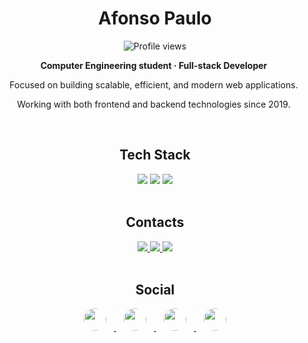 <h1 align="center">Afonso Paulo</h1>

<p align="center">
  <img src="https://komarev.com/ghpvc/?username=afpaulo&color=yellow" alt="Profile views" />
</p>

<div align="center" style="max-width: 500px;">
  <p><strong>Computer Engineering student · Full-stack Developer</strong></p>
  <p>Focused on building scalable, efficient, and modern web applications.</p>
  <p>Working with both frontend and backend technologies since 2019.</p>
</div>

<br/>

<div align="center">
  <h2><strong>Tech Stack</strong></h2>
  <img src="https://skillicons.dev/icons?i=html,css,javascript,typescript,react,nextjs,tailwind" />
  <img src="https://skillicons.dev/icons?i=nodejs,express,fastify,postgres,python,mysql,mongodb" />
  <img src="https://skillicons.dev/icons?i=git,github,vscode,figma" />
</div>

<br/>

<div align="center">
  <h2><strong>Contacts</strong></h2>
  <a href="mailto:afpaulo203@gmail.com">
    <img src="https://img.shields.io/badge/Gmail-%23333?style=for-the-badge&logo=gmail&logoColor=white" />
  </a>
  <a href="https://www.linkedin.com/in/afpaulo-45875016a" target="_blank">
    <img src="https://img.shields.io/badge/LinkedIn-%230077B5?style=for-the-badge&logo=linkedin&logoColor=white" />
  </a>
  <a href="https://dev.to/afpaulo" target="_blank">
    <img src="https://img.shields.io/badge/dev.to-0A0A0A?style=for-the-badge&logo=devdotto&logoColor=white" />
  </a>
</div>

<br/>

<div align="center">
  <h2><strong>Social</strong></h2>

  <a href="https://instagram.com/afonsopaulo.official" target="_blank" title="Instagram">
    <img src="https://cdn.jsdelivr.net/npm/simple-icons@v9/icons/instagram.svg" width="36" height="36" style="margin: 0 12px; border-radius: 50%;" />
  </a>

  <a href="https://facebook.com/afonsopaulo.official" target="_blank" title="Facebook">
    <img src="https://cdn.jsdelivr.net/npm/simple-icons@v9/icons/facebook.svg" width="36" height="36" style="margin: 0 12px; border-radius: 50%;" />
  </a>

  <a href="https://www.twitch.tv/afpaulo" target="_blank" title="Twitch">
    <img src="https://cdn.jsdelivr.net/npm/simple-icons@v9/icons/twitch.svg" width="36" height="36" style="margin: 0 12px; border-radius: 50%;" />
  </a>

  <a href="https://discord.gg/wagxzStdcR" target="_blank" title="Discord">
    <img src="https://cdn.jsdelivr.net/npm/simple-icons@v9/icons/discord.svg" width="36" height="36" style="margin: 0 12px; border-radius: 50%;" />
  </a>
</div>